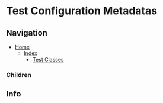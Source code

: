 # Test Configuration Metadatas

## Navigation

* [Home](/README.md)
	* [Index](/docs/Index.md)
		* [Test Classes](/src/TestClasses/README.md)

### Children

## Info